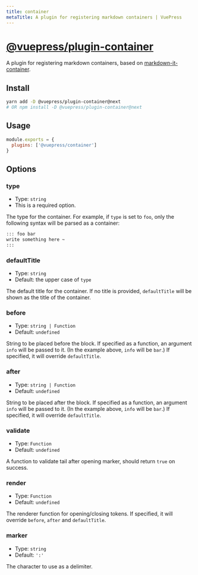 ```yaml
---
title: container
metaTitle: A plugin for registering markdown containers | VuePress
---
```


# [@vuepress/plugin-container](https://github.com/vuejs/vuepress/tree/master/packages/@vuepress/plugin-container)

A plugin for registering markdown containers, based on [markdown-it-container](https://github.com/markdown-it/markdown-it-container). <Badge text="1.0.0-alpha.41+" vertical="baseline"/>

## Install

```bash
yarn add -D @vuepress/plugin-container@next
# OR npm install -D @vuepress/plugin-container@next
```

## Usage

```javascript
module.exports = {
  plugins: ['@vuepress/container'] 
}
```

## Options

### type

- Type: `string`
- This is a required option.

The type for the container. For example, if `type` is set to `foo`, only the following syntax will be parsed as a container:

```md
::: foo bar
write something here ~
:::
```

### defaultTitle

- Type: `string`
- Default: the upper case of `type`

The default title for the container. If no title is provided, `defaultTitle` will be shown as the title of the container.

### before

- Type: `string | Function`
- Default: `undefined`

String to be placed before the block. If specified as a function, an argument `info` will be passed to it. (In the example above, `info` will be `bar`.) If specified, it will override `defaultTitle`.

### after

- Type: `string | Function`
- Default: `undefined`

String to be placed after the block. If specified as a function, an argument `info` will be passed to it. (In the example above, `info` will be `bar`.) If specified, it will override `defaultTitle`.

### validate

- Type: `Function`
- Default: `undefined`

A function to validate tail after opening marker, should return `true` on success.

### render

- Type: `Function`
- Default: `undefined`

The renderer function for opening/closing tokens. If specified, it will override `before`, `after` and `defaultTitle`.

### marker

- Type: `string`
- Default: `':'`

The character to use as a delimiter.
